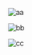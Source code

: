 
![aa](https://user-images.githubusercontent.com/56242226/68923681-731b5b80-07b1-11ea-82f8-70cb0df38977.png)

![bb](https://user-images.githubusercontent.com/56242226/68923736-95ad7480-07b1-11ea-9015-e516e29980cd.png)

![cc](https://user-images.githubusercontent.com/56242226/68923767-aa8a0800-07b1-11ea-920d-48cb17b76bbc.png)
